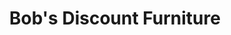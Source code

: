 ---
title: "Bob's Discount Furniture"
url: /poughkeepsie/bobs-discount-furniture/
shop: furniture
---